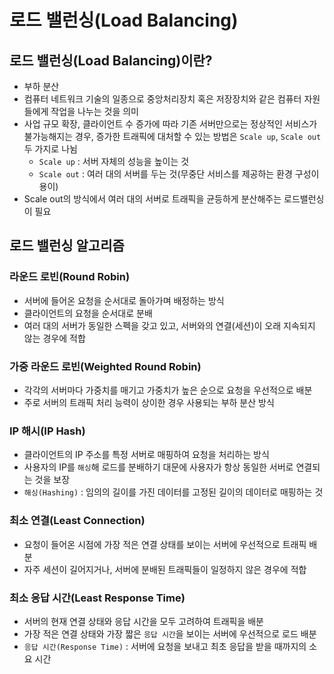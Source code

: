 # 로드 밸런싱(Load Balancing)

## 로드 밸런싱(Load Balancing)이란?

- 부하 분산
- 컴퓨터 네트워크 기술의 일종으로 중앙처리장치 혹은 저장장치와 같은 컴퓨터 자원들에게 작업을 나누는 것을 의미
- 사업 규모 확장, 클라이언트 수 증가에 따라 기존 서버만으로는 정상적인 서비스가 불가능해지는 경우, 증가한 트래픽에 대처할 수 있는 방법은 `Scale up`, `Scale out`두 가지로 나뉨
    - `Scale up` : 서버 자체의 성능을 높이는 것
    - `Scale out` : 여러 대의 서버를 두는 것(무중단 서비스를 제공하는 환경 구성이 용이)
- Scale out의 방식에서 여러 대의 서버로 트래픽을 균등하게 분산해주는 로드밸런싱이 필요

## 로드 밸런싱 알고리즘

### 라운드 로빈(Round Robin)

- 서버에 들어온 요청을 순서대로 돌아가며 배정하는 방식
- 클라이언트의 요청을 순서대로 분배
- 여러 대의 서버가 동일한 스펙을 갖고 있고, 서버와의 연결(세션)이 오래 지속되지 않는 경우에 적합

### 가중 라운드 로빈(Weighted Round Robin)

- 각각의 서버마다 가중치를 매기고 가중치가 높은 순으로 요청을 우선적으로 배분
- 주로 서버의 트래픽 처리 능력이 상이한 경우 사용되는 부하 분산 방식

### IP 해시(IP Hash)

- 클라이언트의 IP 주소를 특정 서버로 매핑하여 요청을 처리하는 방식
- 사용자의 IP를 `해싱`해 로드를 분배하기 대문에 사용자가 항상 동일한 서버로 연결되는 것을 보장
- `해싱(Hashing)` : 임의의 길이를 가진 데이터를 고정된 길이의 데이터로 매핑하는 것

### 최소 연결(Least Connection)

- 요청이 들어온 시점에 가장 적은 연결 상태를 보이는 서버에 우선적으로 트래픽 배분
- 자주 세션이 길어지거나, 서버에 분배된 트래픽들이 일정하지 않은 경우에 적합

### 최소 응답 시간(Least Response Time)

- 서버의 현재 연결 상태와 응답 시간을 모두 고려하여 트래픽을 배분
- 가장 적은 연결 상태와 가장 짧은 `응답 시간`을 보이는 서버에 우선적으로 로드 배분
- `응답 시간(Response Time)` : 서버에 요청을 보내고 최초 응답을 받을 때까지의 소요 시간